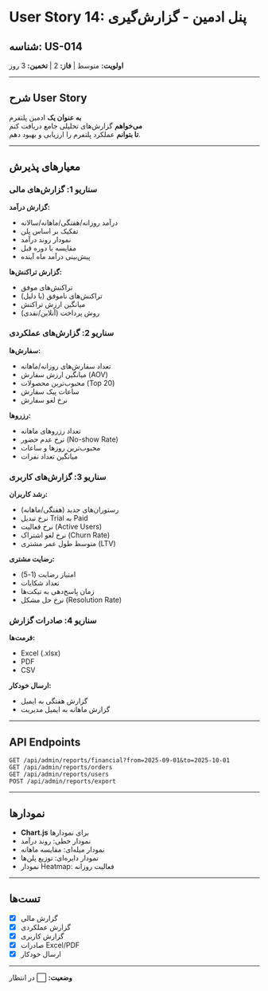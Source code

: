 # User Story 14: پنل ادمین - گزارش‌گیری

## شناسه: US-014
**اولویت:** متوسط | **فاز:** 2 | **تخمین:** 3 روز

---

## شرح User Story

**به عنوان یک** ادمین پلتفرم  
**می‌خواهم** گزارش‌های تحلیلی جامع دریافت کنم  
**تا بتوانم** عملکرد پلتفرم را ارزیابی و بهبود دهم.

---

## معیارهای پذیرش

### سناریو 1: گزارش‌های مالی
**گزارش درآمد:**
- درآمد روزانه/هفتگی/ماهانه/سالانه
- تفکیک بر اساس پلن
- نمودار روند درآمد
- مقایسه با دوره قبل
- پیش‌بینی درآمد ماه آینده

**گزارش تراکنش‌ها:**
- تراکنش‌های موفق
- تراکنش‌های ناموفق (با دلیل)
- میانگین ارزش تراکنش
- روش پرداخت (آنلاین/نقدی)

### سناریو 2: گزارش‌های عملکردی
**سفارش‌ها:**
- تعداد سفارش‌های روزانه/ماهانه
- میانگین ارزش سفارش (AOV)
- محبوب‌ترین محصولات (Top 20)
- ساعات پیک سفارش
- نرخ لغو سفارش

**رزروها:**
- تعداد رزروهای ماهانه
- نرخ عدم حضور (No-show Rate)
- محبوب‌ترین روزها و ساعات
- میانگین تعداد نفرات

### سناریو 3: گزارش‌های کاربری
**رشد کاربران:**
- رستوران‌های جدید (هفتگی/ماهانه)
- نرخ تبدیل Trial به Paid
- نرخ فعالیت (Active Users)
- نرخ لغو اشتراک (Churn Rate)
- متوسط طول عمر مشتری (LTV)

**رضایت مشتری:**
- امتیاز رضایت (1-5)
- تعداد شکایات
- زمان پاسخ‌دهی به تیکت‌ها
- نرخ حل مشکل (Resolution Rate)

### سناریو 4: صادرات گزارش
**فرمت‌ها:**
- Excel (.xlsx)
- PDF
- CSV

**ارسال خودکار:**
- گزارش هفتگی به ایمیل
- گزارش ماهانه به ایمیل مدیریت

---

## API Endpoints

```
GET /api/admin/reports/financial?from=2025-09-01&to=2025-10-01
GET /api/admin/reports/orders
GET /api/admin/reports/users
POST /api/admin/reports/export
```

---

## نمودارها

- **Chart.js** برای نمودارها
- نمودار خطی: روند درآمد
- نمودار میله‌ای: مقایسه ماهانه
- نمودار دایره‌ای: توزیع پلن‌ها
- نمودار Heatmap: فعالیت روزانه

---

## تست‌ها
- [x] گزارش مالی
- [x] گزارش عملکردی
- [x] گزارش کاربری
- [x] صادرات Excel/PDF
- [x] ارسال خودکار

---

**وضعیت:** ⬜ در انتظار
